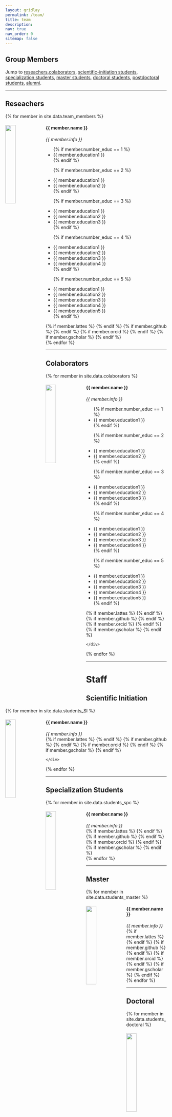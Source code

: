 ```yaml
---
layout: gridlay
permalink: /team/
title: team
description:
nav: true
nav_order: 0
sitemap: false
---
```


## Group Members

Jump to [reseachers](#Reseachers),[colaborators](#colaborators), [scientific-initiation students](#scientific-initiation), [specialization students](#specialization-students), [master students](#master), [doctoral students](#doctoral), [postdoctoral students](#postdoctoral-students), [alumni](#alumni).
<hr>

## Reseachers

<div class="row team-card">
  {% for member in site.data.team_members %}
 <div class="col-sm-6 clearfix">
      <img src="{{ site.url }}{{ site.baseurl }}/assets/img/teampic/{{ member.photo }}" class="img-responsive" width="25%" style="float: left" />
      <h4>{{ member.name }} <span class="fi fi-{{member.nationality}}"></span></h4>
     <i>{{ member.info }} <!-- <br>email: <{{ member.email }}></i> --></i>
      <ul style="overflow: hidden">
  {% if member.number_educ == 1 %}
  <li> {{ member.education1 }} </li>
  {% endif %}

  {% if member.number_educ == 2 %}
  <li> {{ member.education1 }} </li>
  <li> {{ member.education2 }} </li>
  {% endif %}

  {% if member.number_educ == 3 %}
  <li> {{ member.education1 }} </li>
  <li> {{ member.education2 }} </li>
  <li> {{ member.education3 }} </li>
  {% endif %}

  {% if member.number_educ == 4 %}
  <li> {{ member.education1 }} </li>
  <li> {{ member.education2 }} </li>
  <li> {{ member.education3 }} </li>
  <li> {{ member.education4 }} </li>
  {% endif %}

   {% if member.number_educ == 5 %}
  <li> {{ member.education1 }} </li>
  <li> {{ member.education2 }} </li>
  <li> {{ member.education3 }} </li>
  <li> {{ member.education4 }} </li>
   <li> {{ member.education5 }} </li>
  {% endif %}
  </ul>

  <!-- Link Icons -->
   <div class="icons team-icons mb-4" style="falign-content: center">
    {% if member.lattes %}
       <a href="{{ member.lattes }}" target="_blank"><i class="ai ai-lattes"></i></a>
    {% endif %}
   {% if member.github %}
      <a href="{{ member.github }}" target="_blank"><i class="fab fa-github"></i></a>
   {% endif %}
   {% if member.orcid %}
      <a href="{{ member.orcid }}" target="_blank"><i class="fab fa-orcid"></i></a>
   {% endif %}
   {% if member.gscholar %}
     <a href="{{ member.gscholar }}" target="_blank"><i class="fab fa-google"></i></a>
   {% endif %}
   </div>

  </div>
  {% endfor %}
</div>

<hr>

## Colaborators

<div class="row team-card">
  {% for member in site.data.colaborators %}
    <div class="col-sm-6 clearfix">
      <img src="{{ site.url }}{{ site.baseurl }}/assets/img/teampic/{{ member.photo }}" class="img-responsive" width="25%" style="float: left" />
      <h4>{{ member.name }} <span class="fi fi-{{member.nationality}}"></span></h4> 
     <i>{{ member.info }} <!-- <br>email: <{{ member.email }}></i> --></i>
      <ul style="overflow: hidden">
  {% if member.number_educ == 1 %}
  <li> {{ member.education1 }} </li>
  {% endif %}

  {% if member.number_educ == 2 %}
  <li> {{ member.education1 }} </li>
  <li> {{ member.education2 }} </li>
  {% endif %}

  {% if member.number_educ == 3 %}
  <li> {{ member.education1 }} </li>
  <li> {{ member.education2 }} </li>
  <li> {{ member.education3 }} </li>
  {% endif %}

  {% if member.number_educ == 4 %}
  <li> {{ member.education1 }} </li>
  <li> {{ member.education2 }} </li>
  <li> {{ member.education3 }} </li>
  <li> {{ member.education4 }} </li>
  {% endif %}

   {% if member.number_educ == 5 %}
  <li> {{ member.education1 }} </li>
  <li> {{ member.education2 }} </li>
  <li> {{ member.education3 }} </li>
  <li> {{ member.education4 }} </li>
   <li> {{ member.education5 }} </li>
  {% endif %}
  </ul>

  <!-- Link Icons -->
   <div class="icons team-icons mb-4" style="falign-content: center">
    {% if member.lattes %}
       <a href="{{ member.lattes }}" target="_blank"><i class="ai ai-lattes"></i></a>
    {% endif %}
   {% if member.github %}
      <a href="{{ member.github }}" target="_blank"><i class="fab fa-github"></i></a>
   {% endif %}
   {% if member.orcid %}
      <a href="{{ member.orcid }}" target="_blank"><i class="fab fa-orcid"></i></a>
   {% endif %}
   {% if member.gscholar %}
     <a href="{{ member.gscholar }}" target="_blank"><i class="fab fa-google"></i></a>
   {% endif %}
   </div>

    </div>
  {% endfor %}
</div>

<hr>
<h1 class="mt-6 text-center">Staff</h1>

## Scientific Initiation

<div class="row team-card">
  {% for member in site.data.students_SI %}
    <div class="col-sm-6 clearfix">
     <img src="{{ site.url }}{{ site.baseurl }}/assets/img/teampic/{{ member.photo }}" class="img-responsive" width="25%" style="float: left" />
      <h4>{{ member.name }} <span class="fi fi-{{member.nationality}}"></span></h4> 
     <i>{{ member.info }} <!-- <br>email: <{{ member.email }}></i> --></i>
    
  <!-- Link Icons -->
   <div class="icons team-icons mb-4" style="falign-content: center">
    {% if member.lattes %}
       <a href="{{ member.lattes }}" target="_blank"><i class="ai ai-lattes"></i></a>
    {% endif %}
   {% if member.github %}
      <a href="{{ member.github }}" target="_blank"><i class="fab fa-github"></i></a>
   {% endif %}
   {% if member.orcid %}
      <a href="{{ member.orcid }}" target="_blank"><i class="fab fa-orcid"></i></a>
   {% endif %}
   {% if member.gscholar %}
     <a href="{{ member.gscholar }}" target="_blank"><i class="fab fa-google"></i></a>
   {% endif %}
   </div>
    
    </div>
  {% endfor %}
</div>

<hr>

## Specialization Students

<div class="row team-card">
  {% for member in site.data.students_spc %}
    <div class="col-sm-6 clearfix">
     <img src="{{ site.url }}{{ site.baseurl }}/assets/img/teampic/{{ member.photo }}" class="img-responsive" width="25%" style="float: left" />
      <h4>{{ member.name }} <span class="fi fi-{{member.nationality}}"></span></h4> 
     <i>{{ member.info }} <!-- <br>email: <{{ member.email }}></i> --></i>
  
  <!-- Link Icons -->
   <div class="icons team-icons mb-4" style="falign-content: center">
    {% if member.lattes %}
       <a href="{{ member.lattes }}" target="_blank"><i class="ai ai-lattes"></i></a>
    {% endif %}
   {% if member.github %}
      <a href="{{ member.github }}" target="_blank"><i class="fab fa-github"></i></a>
   {% endif %}
   {% if member.orcid %}
      <a href="{{ member.orcid }}" target="_blank"><i class="fab fa-orcid"></i></a>
   {% endif %}
   {% if member.gscholar %}
     <a href="{{ member.gscholar }}" target="_blank"><i class="fab fa-google"></i></a>
   {% endif %}
   </div>
    </div>
  {% endfor %}
</div>


<hr>

## Master

<div class="row team-card">
  {% for member in site.data.students_master %}
    <div class="col-sm-6 cleafix">
     <img src="{{ site.url }}{{ site.baseurl }}/assets/img/teampic/{{ member.photo }}" class="img-responsive" width="25%" style="float: left" />
      <h4>{{ member.name }} <span class="fi fi-{{member.nationality}}"></span></h4> 
     <i>{{ member.info }} <!-- <br>email: <{{ member.email }}></i> --></i>
    
  <!-- Link Icons -->
   <div class="icons team-icons mb-4" style="falign-content: center">
    {% if member.lattes %}
       <a href="{{ member.lattes }}" target="_blank"><i class="ai ai-lattes"></i></a>
    {% endif %}
   {% if member.github %}
      <a href="{{ member.github }}" target="_blank"><i class="fab fa-github"></i></a>
   {% endif %}
   {% if member.orcid %}
      <a href="{{ member.orcid }}" target="_blank"><i class="fab fa-orcid"></i></a>
   {% endif %}
   {% if member.gscholar %}
     <a href="{{ member.gscholar }}" target="_blank"><i class="fab fa-google"></i></a>
   {% endif %}
   </div>    
    </div>
  {% endfor %}
</div>

<hr>

## Doctoral

<div class="row team-card">
  {% for member in site.data.students_doctoral %}
    <div class="col-sm-6 clearfix">
     <img src="{{ site.url }}{{ site.baseurl }}/assets/img/teampic/{{ member.photo }}" class="img-responsive" width="25%" style="float: left" />
      <h4>{{ member.name }} <span class="fi fi-{{member.nationality}}"></span></h4> 
     <i>{{ member.info }} <!-- <br>email: <{{ member.email }}></i> --></i>

  <!-- Link Icons -->
   <div class="icons team-icons mb-4" style="falign-content: center">
    {% if member.lattes %}
       <a href="{{ member.lattes }}" target="_blank"><i class="ai ai-lattes"></i></a>
    {% endif %}
   {% if member.github %}
      <a href="{{ member.github }}" target="_blank"><i class="fab fa-github"></i></a>
   {% endif %}
   {% if member.orcid %}
      <a href="{{ member.orcid }}" target="_blank"><i class="fab fa-orcid"></i></a>
   {% endif %}
   {% if member.gscholar %}
     <a href="{{ member.gscholar }}" target="_blank"><i class="fab fa-google"></i></a>
   {% endif %}
   </div>  
    </div>
  {% endfor %}
</div>

<hr>

## PostDoctoral Students

<div class="row team-card">
  {% for member in site.data.students_posdoc %}
    <div class="col-sm-6 clearfix">
     <img src="{{ site.url }}{{ site.baseurl }}/assets/img/teampic/{{ member.photo }}" class="img-responsive" width="25%" style="float: left" />
      <h4>{{ member.name }} <span class="fi fi-{{member.nationality}}"></span></h4> 
     <i>{{ member.info }} <!-- <br>email: <{{ member.email }}></i> --></i>
  
  <!-- Link Icons -->
   <div class="icons team-icons mb-4" style="falign-content: center">
    {% if member.lattes %}
       <a href="{{ member.lattes }}" target="_blank"><i class="ai ai-lattes"></i></a>
    {% endif %}
   {% if member.github %}
      <a href="{{ member.github }}" target="_blank"><i class="fab fa-github"></i></a>
   {% endif %}
   {% if member.orcid %}
      <a href="{{ member.orcid }}" target="_blank"><i class="fab fa-orcid"></i></a>
   {% endif %}
   {% if member.gscholar %}
     <a href="{{ member.gscholar }}" target="_blank"><i class="fab fa-google"></i></a>
   {% endif %}
   </div>  
    </div>
  {% endfor %}
</div>

<hr>

## Alumni

<div class="row">

<div class="col-sm-6 clearfix">
<h4>Bachelor Students</h4>
{% for member in site.data.alumni_bsc %}
{{ member.name }}<br>
{% endfor %}
</div>

<div class="col-sm-6 clearfix">
<h4>Master Students</h4>
{% for member in site.data.alumni_msc %}
{{ member.name }}<br>
{% endfor %}
</div>

</div>

<div class="row">

<div class="col-sm-6 clearfix">
<h4>Doctoral and Postdoctoral Students</h4>
{% for member in site.data.alumni_doc %}
{{ member.name }}<br>
{% endfor %}
</div>

<div class="col-sm-6 clearfix">
<h4>Specialization Students</h4>
{% for member in site.data.alumni_spc %}
{{ member.name }} <br>
{% endfor %}
</div>

</div>
